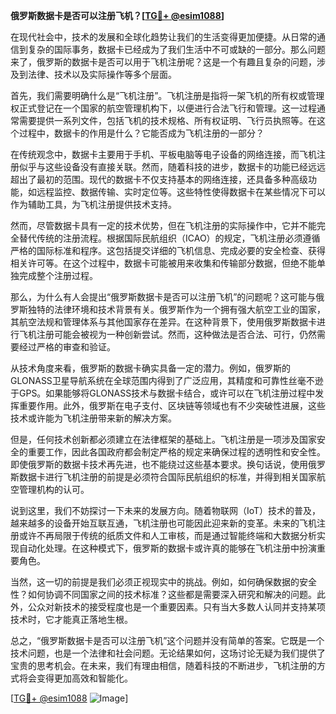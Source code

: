 **俄罗斯数据卡是否可以注册飞机？[[TG💪+ @esim1088](https://t.me/s/esim1088)]**

在现代社会中，技术的发展和全球化趋势让我们的生活变得更加便捷。从日常的通信到复杂的国际事务，数据卡已经成为了我们生活中不可或缺的一部分。那么问题来了，俄罗斯的数据卡是否可以用于飞机注册呢？这是一个有趣且复杂的问题，涉及到法律、技术以及实际操作等多个层面。

首先，我们需要明确什么是“飞机注册”。飞机注册是指将一架飞机的所有权或管理权正式登记在一个国家的航空管理机构下，以便进行合法飞行和管理。这一过程通常需要提供一系列文件，包括飞机的技术规格、所有权证明、飞行员执照等。在这个过程中，数据卡的作用是什么？它能否成为飞机注册的一部分？

在传统观念中，数据卡主要用于手机、平板电脑等电子设备的网络连接，而飞机注册似乎与这些设备没有直接关联。然而，随着科技的进步，数据卡的功能已经远远超出了最初的范围。现代的数据卡不仅支持基本的网络连接，还具备多种高级功能，如远程监控、数据传输、实时定位等。这些特性使得数据卡在某些情况下可以作为辅助工具，为飞机注册提供技术支持。

然而，尽管数据卡具有一定的技术优势，但在飞机注册的实际操作中，它并不能完全替代传统的注册流程。根据国际民航组织（ICAO）的规定，飞机注册必须遵循严格的国际标准和程序。这包括提交详细的飞机信息、完成必要的安全检查、获得相关许可等。在这个过程中，数据卡可能被用来收集和传输部分数据，但绝不能单独完成整个注册过程。

那么，为什么有人会提出“俄罗斯数据卡是否可以注册飞机”的问题呢？这可能与俄罗斯独特的法律环境和技术背景有关。俄罗斯作为一个拥有强大航空工业的国家，其航空法规和管理体系与其他国家存在差异。在这种背景下，使用俄罗斯数据卡进行飞机注册可能会被视为一种创新尝试。然而，这种做法是否合法、可行，仍然需要经过严格的审查和验证。

从技术角度来看，俄罗斯的数据卡确实具备一定的潜力。例如，俄罗斯的GLONASS卫星导航系统在全球范围内得到了广泛应用，其精度和可靠性丝毫不逊于GPS。如果能够将GLONASS技术与数据卡结合，或许可以在飞机注册过程中发挥重要作用。此外，俄罗斯在电子支付、区块链等领域也有不少突破性进展，这些技术或许能为飞机注册带来新的解决方案。

但是，任何技术创新都必须建立在法律框架的基础上。飞机注册是一项涉及国家安全的重要工作，因此各国政府都会制定严格的规定来确保过程的透明性和安全性。即使俄罗斯的数据卡技术再先进，也不能绕过这些基本要求。换句话说，使用俄罗斯数据卡进行飞机注册的前提是必须符合国际民航组织的标准，并得到相关国家航空管理机构的认可。

说到这里，我们不妨探讨一下未来的发展方向。随着物联网（IoT）技术的普及，越来越多的设备开始互联互通，飞机注册也可能因此迎来新的变革。未来的飞机注册或许不再局限于传统的纸质文件和人工审核，而是通过智能终端和大数据分析实现自动化处理。在这种模式下，俄罗斯的数据卡或许真的能够在飞机注册中扮演重要角色。

当然，这一切的前提是我们必须正视现实中的挑战。例如，如何确保数据的安全性？如何协调不同国家之间的技术标准？这些都是需要深入研究和解决的问题。此外，公众对新技术的接受程度也是一个重要因素。只有当大多数人认同并支持某项技术时，它才能真正落地生根。

总之，“俄罗斯数据卡是否可以注册飞机”这个问题并没有简单的答案。它既是一个技术问题，也是一个法律和社会问题。无论结果如何，这场讨论无疑为我们提供了宝贵的思考机会。在未来，我们有理由相信，随着科技的不断进步，飞机注册的方式将会变得更加高效和智能化。

[[TG💪+ @esim1088](https://t.me/s/esim1088) ![Image](https://i.postimg.cc/4NQfJmqS/Snipaste-2025-05-13-00-14-12.png)]